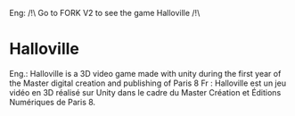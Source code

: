 Eng: /!\ Go to FORK V2 to see the game Halloville /!\\

# Halloville
Eng.: Halloville is a 3D video game made with unity during the first year of the Master digital creation and publishing of Paris 8
Fr : Halloville est un jeu vidéo en 3D réalisé sur Unity dans le cadre du Master Création et Éditions Numériques de Paris 8.
